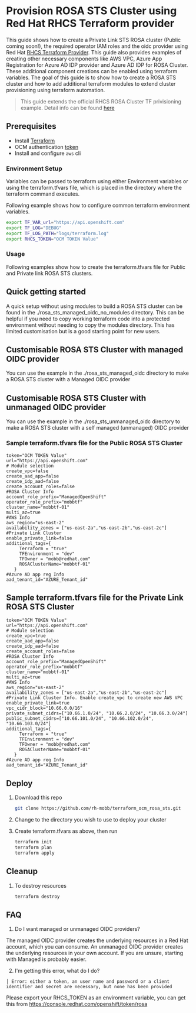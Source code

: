# Provision ROSA STS Cluster using Red Hat RHCS Terraform provider

This guide shows how to create a Private Link STS ROSA cluster (Public coming soon!), the required operator IAM roles and the oidc provider using Red Hat [RHCS Terraform Provider](https://github.com/terraform-redhat/terraform-provider-rhcs). This guide also provides examples of creating other necessary components like AWS VPC, Azure App Registration for Azure AD IDP provider and Azure AD IDP for ROSA Cluster. These additional component creations can be enabled using terraform variables. The goal of this guide is to show how to create a ROSA STS cluster and how to add additional terraform modules to extend cluster provisioning using terraform automation. 

> This guide extends the official RHCS ROSA Cluster TF privisioning example. Detail info can be found [here](https://github.com/terraform-redhat/terraform-provider-rhcs/tree/main/examples/create_rosa_sts_cluster/classic_sts/cluster)

## Prerequisites

* Install [Terraform](https://www.terraform.io/downloads.html)
* OCM authentication [token](https://console.redhat.com/openshift/token)
* Install and configure `aws` cli

### Environment Setup

Variables can be passed to terraform using either Environment variables or using the terraform.tfvars file, which is placed in the directory where the terraform command executes. 

Following example shows how to configure common terraform environment variables.
   ```bash
   export TF_VAR_url="https://api.openshift.com"
   export TF_LOG="DEBUG"
   export TF_LOG_PATH="logs/terraform.log"
   export RHCS_TOKEN="OCM TOKEN Value"
   ```

### Usage
Following examples show how to create the terraform.tfvars file for Public and Private link ROSA STS clusters.

## Quick getting started

A quick setup without using modules to build a ROSA STS cluster can be found in the ./rosa_sts_managed_oidc_no_modules directory. This can be helpful if you need to copy working terraform code into a protected environment without needing to copy the modules directory. This has limited customisation but is a good starting point for new users.

## Customisable ROSA STS Cluster with managed OIDC provider

You can use the example in the ./rosa_sts_managed_oidc directory to make a ROSA STS cluster with a Managed OIDC provider

## Customisable ROSA STS Cluster with unmanaged OIDC provider

You can use the example in the ./rosa_sts_unmanaged_oidc directory to make a ROSA STS cluster with a self managed (unmanaged) OIDC provider

### Sample terraform.tfvars file for the Public ROSA STS Cluster
```
token="OCM TOKEN Value"
url="https://api.openshift.com"
# Module selection
create_vpc=false
create_aad_app=false
create_idp_aad=false
create_account_roles=false
#ROSA Cluster Info
account_role_prefix="ManagedOpenShift"
operator_role_prefix="mobbtf"
cluster_name="mobbtf-01"
multi_az=true
#AWS Info
aws_region="us-east-2"
availability_zones = ["us-east-2a","us-east-2b","us-east-2c"]
#Private Link Cluster
enable_private_link=false
additional_tags={
     Terraform = "true"
     TFEnvironment = "dev"
     TFOwner = "mobb@redhat.com"
     ROSAClusterName="mobbtf-01"
   }
#Azure AD app reg Info
aad_tenant_id="AZURE_Tenant_id"
```

## Sample terraform.tfvars file for the Private Link ROSA STS Cluster
```
token="OCM TOKEN Value"
url="https://api.openshift.com"
# Module selection
create_vpc=true
create_aad_app=false
create_idp_aad=false
create_account_roles=false
#ROSA Cluster Info
account_role_prefix="ManagedOpenShift"
operator_role_prefix="mobbtf"
cluster_name="mobbtf-01"
multi_az=true
#AWS Info
aws_region="us-east-2"
availability_zones = ["us-east-2a","us-east-2b","us-east-2c"]
#Private Link Cluster Info. Enable create_vpc to create new AWS VPC
enable_private_link=true
vpc_cidr_block="10.66.0.0/16"
private_subnet_cidrs=["10.66.1.0/24", "10.66.2.0/24", "10.66.3.0/24"]
public_subnet_cidrs=["10.66.101.0/24", "10.66.102.0/24", "10.66.103.0/24"]
additional_tags={
     Terraform = "true"
     TFEnvironment = "dev"
     TFOwner = "mobb@redhat.com"
     ROSAClusterName="mobbtf-01"
   }
#Azure AD app reg Info
aad_tenant_id="AZURE_Tenant_id"
```

## Deploy

1. Download this repo

    ```bash
    git clone https://github.com/rh-mobb/terraform_ocm_rosa_sts.git
    ```

1. Change to the directory you wish to use to deploy your cluster

1. Create terraform.tfvars as above, then run

    ```bash
    terraform init
    terraform plan
    terraform apply
    ```

## Cleanup

1. To destroy resources

    ```bash
    terraform destroy
    ```

## FAQ

1. Do I want managed or unmanaged OIDC providers?

The managed OIDC provider creates the underlying resources in a Red Hat account, which you can consume. An unmanaged OIDC provider creates the underlying resources in your own account. If you are unsure, starting with Managed is probably easier.

2. I'm getting this error, what do I do?

```
│ Error: either a token, an user name and password or a client identifier and secret are necessary, but none has been provided
```

Please export your RHCS_TOKEN as an environment variable, you can get this from https://console.redhat.com/openshift/token/rosa
